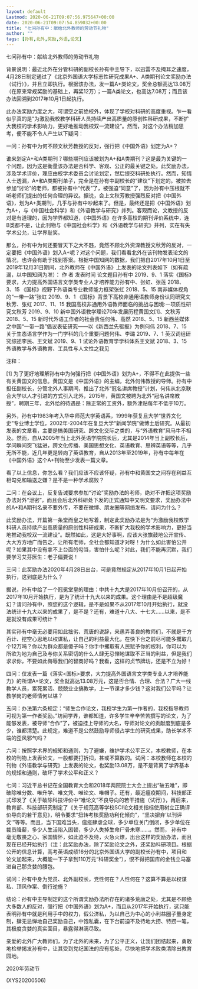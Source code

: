 ```yaml
---
layout: default
Lastmod: 2020-06-21T09:07:56.975647+00:00
date: 2020-06-21T09:07:54.859032+00:00
title: "七问孙有中：献给北外教师的劳动节礼物"
author: ""
tags: [孙有,北外,奖励,外语,论文]
---
```


七问孙有中：献给北外教师的劳动节礼物

背景说明：最近北外在分管科研的副校长孙有中主导下，以迅雷不及掩耳之速度，4月28日制定通过了《北京外国语大学标志性研究成果A+、A类期刊论文奖励办法（试行）》，并且立即执行。根据该办法，发一篇A+类论文，奖金总额高达13.08万（在原来常规奖励的基础上，再奖12万）；一篇A类论文，也高达7.08万；而且该办法回溯到2017年10月1日起执行。

此办法奖励力度之大，可谓空之前绝校外，体现了学校对科研的高度重视。乍一看似乎真的是“为激励我校教学科研人员持续产出高质量的原创性科研成果，不断扩大我校的学术影响力，更好地推动我校双一流建设”。然而，对这个办法稍加思考，便不能不令人产生以下疑问：

一问：孙有中为何不顾文秋芳教授的反对，强行把《中国外语》划定为A+？

谁来划定A+和A类期刊？哪些期刊应该被划为A+和A类期刊？这是最为关键的一个问题，因为这是衡量该办法是否科学、客观、公正的最关键之处。此奖励办法，涉及学术评价，理应由校学术委员会讨论划定，然后提交科研处执行。然而，知情人士透漏，A+和A类期刊单子，完全是在孙有中副校长的“建议”下划定的。被拉去参加“讨论”的老师，都被孙有中“代表”了，被强迫“同意”了，因为孙有中压根就不听老师们提出的任何合理的异议。据说，会上文秋芳教授强烈反对把《中国外语》，划为A+类期刊，几乎与孙有中吵起来了。但是，最终还是把《中国外语》划为A+，与《中国社会科学》和《外语教学与研究》并列。客观而论，文教授的反对是有道理的，因为学界都知道，《中国外语》在许多高校的期刊评价系统中，连B类都不是，让此刊物与《中国社会科学》和《外语教学与研究》并列，实在有失学术公允，让学界耻笑。

那么，孙有中为何还要冒天下之大不韪，竟然不顾北外资深教授文秋芳的反对，一定要把《中国外语》划入A+呢？对这个问题，我们看看北外在该刊物发表论文的情况，也许会有助于找到答案。根据中国知网的数据，我们把自2017年10月1日至2019年12月31日期间，北外教师在《中国外语》上发表的论文列表如下（如有疏漏，以中国知网为准）： 作  者	发表时间	论文题目孙有中	2019、9、1	落实《国标》要求，大力提高外国语言文学类专业人才培养能力孙有中、张虹、张莲	2018、3、15	《国标》视野下外语类专业教师能力框架张虹	2018、5、15	南非媒体视角的“一带一路”张虹	2019、9、1	《国标》背景下高校非通用语教师身份认同研究文秋芳、张虹	2017、11、15	我国高校非通用外语教师面临的挑战与困境:一项质性研究文秋芳	2019、9、10	新中国外语教学理论70年发展历程黄国文[1]、文秋芳	2018、5、15	新时代外语工作者的社会责任何伟、高然	2018、5、15	新西兰媒体之中国“一带一路”倡议表征研究——以《新西兰先驱报》为例何伟	2018、7、15	关于生态语言学作为一门学科的几个重要问题何伟、李璐	2019、7、1	英汉词组研究综述李民、王文斌	2019、9、1	试论外语教育学学科体系王文斌	2018、3、15	外语教学与外语教育、工具性与人文性之我见

注释：

[1] 为了更好地理解孙有中为何强行把《中国外语》划为A+，不得不在此提供一些有关黄国文的信息。黄国文是《中国外语》的主编，北外何伟教授的导师。孙有中担任副校长，分管北外人事期间，推出了北外“冠名讲席教授”计划，何伟从北京联合大学以人才引进的方式引入北外，2015年，黄国文被聘为北外“冠名讲席教授”，聘期三年，北外给的待遇是：除正常的工资外，额外津贴每年不低于10万。

另外，孙有中1983年考入华中师范大学英语系，1999年获复旦大学“世界文化史”专业博士学位，2002年-2004年在复旦大学“新闻学院”做博士后研究。从最初发表的文章看，主要是搞美国研究、跨文化交际之类的，与“外语教育”风马牛不相及。然而，自从2005年当上北外英语学院院长后，尤其是2014年当上副校长后，学问瞬间突飞猛进，跨文化传播、美国思想文化、英语教育、思辨英语等等，几乎无所不能，近几年更是转向了英语教育，自从2013年至2019年，孙有中每年在《中国外语》这个A+刊物至少发表一篇文章。

看了以上信息，你怎么看？我们应该不应该怀疑，孙有中和黄国文之间存在利益互相勾兑和输送之嫌？是不是一种学术腐败？

二问：在会议上，反复告诫要求参加“讨论”奖励办法的老师，绝对不许把这项奖励办法对外“泄密”，而且会后北外科研处下发的正式通知中又明文要求，奖励办法中的A+和A期刊名录不要外传，不要在微博、朋友圈等网络发布。请问为什么？

此奖励办法，开篇第一条堂而皇之地写着，制定此奖励办法是为“为激励我校教学科研人员持续产出高质量的原创性科研成果，不断扩大我校的学术影响力，更好当地推动我校双一流建设”。既然如此，这是大好事啊，应该大张旗鼓地公开宣传、大大方方地广而告之，让所有老师，全社会都知道才对呀！为什么如此害怕公开呢？如果其中没有拿不上台面的勾当，害怕什么呢？对此，我们不能再沉默，我们要学习艾芬医生：老子偏要说！

三问：此奖励办法2020年4月28日出台，可是竟然规定从2017年10月1日起开始执行，这到底是为什么？

据说，孙有中给了一个冠冕堂皇的理由：中共十九大是2017年10月份召开的，从2017年10月开始执行，是为了统计十九大以来的成果。这个理由是不是超级魔幻？请问孙有中，照您的这个逻辑，是不是如果不从2017年10月开始执行，就没法统计十九大以来的成果了，是不是？还有，难道十八大、十七大……以来，是不是就没有成果可统计？

其实孙有中毫无必要用如此拙劣、荒唐的说辞，来愚弄善良的教师们，不就是千方百计、挖空心思地以权谋私，让自己的利益最大化，在快下台之前尽可能多攫取几个12万吗？你以为群众都是傻子吗？你手中攫取有人民赋予你的权利，你可以为所欲为地为自己及与你关系密切的什么人肆无忌惮地谋取不正当的利益，但是我们求求你，不要如此侮辱我们的智商好吗？我看，这样的贞节牌坊，还是不立为好！

四问：仅发表一篇《落实<国标>要求，大力提高外国语言文学类专业人才培养能力》的所谓A+论文，奖金就高达13.08万元，这是否合情、合理、合法？广大一线教学人员，累死累活、兢兢业业搞教学，上一节课才多少钱？这对我们公平吗？让教学岗的老师情何以堪？

五问：办法第六条规定：“师生合作论文，我校学生为第一作者的，我校指导教师可视为第一作者奖励。”坊间学界，谁都知道，许多学生辛辛苦苦撰写的论文，为了能够发表，被导师“合作”了，被迫挂上导师的大名，导师对论文的贡献度到底是多少，谁都清楚。此规定，难道不是公然鼓励导师侵占学生的研究成果，助长学术不端的歪风邪气吗？

六问：按照学术界的规矩和通则，为了避嫌，维护学术公平正义，本校教师，在本校的刊物上发表论文，一般都要打折扣，甚或不算数的。试问：本校教师在本校的刊物《外语教学与研究》上发表的论文，也奖励13.08万，是不是背离了学界基本的规矩和通则，破坏了学术公平和正义？

七问：习近平总书记在全国教育大会和2018年两院院士大会上提出“破五唯”，即破除唯分数、唯升学、唯文凭、唯论文、唯帽子。还有，最近瘟疫期间，科技部正式印发了《关于破除科技评价中“唯论文”不良导向的若干措施（试行）》，再后来，教育部、科技部研究制定了《关于规范高等学校SCI论文相关指标使用树立正确评价导向的若干意见》，明令要求“扭转考核奖励功利化倾向”，“坚决摒弃‘以刊评文’”等等。而且，当下国难当头，瘟疫肆虐全球，多少单位关门倒闭，多少单位在裁员降薪，多少人生活陷入困顿，多少人失掉生命尸骨未寒……。然而， 孙有中毫无敬畏之心、家国情怀，如此迫不及待，火急火燎，出台这样的奖励办法，而且现在已经开始执行（注：此奖励办法，除了奖励论文之外，还奖励科研项目。根据公开的信息计算，高考英语成绩16分的北京外国语大学的副校长孙有中，项目和论文加起来，大概能一下子拿到110万元“科研奖金”），恨不得把国库的金钱立马塞进自己那贪婪的腰包。

试问：孙有中身为党员、北外副校长，党性何在？人性何在？这算不算是以权谋私、顶风作案、倒行逆施？

结论：孙有中主导制定的这个所谓奖励办法所存在的诸多荒唐之处，尤其是不顾绝大多数人的反对，强行把《中国外语》划为A+，而且从2017年开始执行，这只能表明孙有中就是利用手中的权力，假公济私，为以自己为中心的小利益圈子量身定制，肆无忌惮地自己奖励自己，中饱私囊，在下台前迫不及待地大捞、特捞一笔，其极度贪婪的真实面目，暴露得淋漓尽致。

亲爱的北外广大教师们，为了北外的未来，为了公平正义，让我们团结起来，勇敢地检举揭发孙有中，让其受到党纪国法的应有惩处，尽快地把学术败类清除出教育园地。

2020年劳动节

(XYS20200506)

